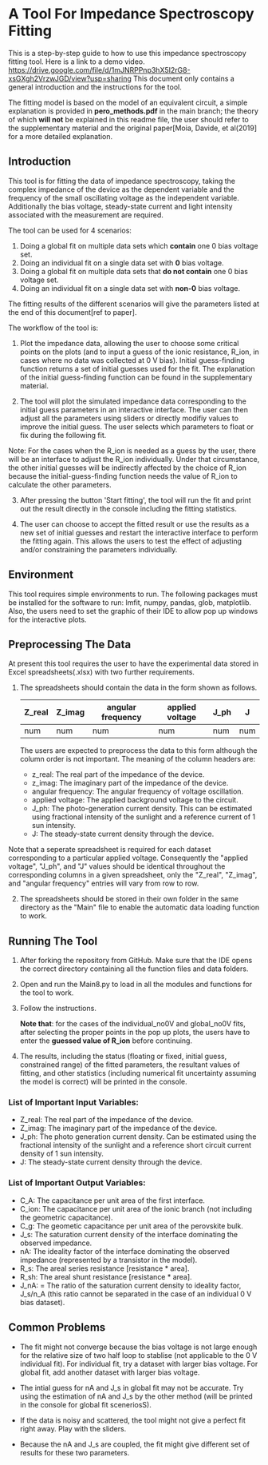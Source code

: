 # A Tool For Impedance Spectroscopy Fitting
This is a step-by-step guide to how to use this impedance spectroscopy fitting tool. 
Here is a link to a demo video. https://drive.google.com/file/d/1mJNRPPnp3hX5I2rG8-xsGXgh2VrzwJGD/view?usp=sharing
This document only contains a general introduction and the instructions for the tool.

The fitting model is based on the model of an equivalent circuit, a simple explanation is provided in **pero_methods.pdf** in the main branch; the theory of which **will not** be explained in this readme file, the user should refer to the supplementary material and the original paper[Moia, Davide, et al(2019] for a more detailed explanation. 

## Introduction
This tool is for fitting the data of impedance spectroscopy, taking the complex impedance of the device as the dependent variable and the frequency of the small oscillating voltage as the independent variable. Additionally the bias voltage, steady-state current and light intensity associated with the measurement are required.

The tool can be used for 4 scenarios:
1. Doing a global fit on multiple data sets which **contain** one 0 bias voltage set.
2. Doing an individual fit on a single data set with **0** bias voltage.
3. Doing a global fit on multiple data sets that **do not contain** one 0 bias voltage set.
4. Doing an individual fit on a single data set with **non-0** bias voltage.

The fitting results of the different scenarios will give the parameters listed at the end of this document[ref to paper].

The workflow of the tool is:
1. Plot the impedance data, allowing the user to choose some critical points on the plots (and to input a guess of the ionic resistance, R_ion, in cases where no data was collected at 0 V bias). Initial guess-finding function returns a set of initial guesses used for the fit. The explanation of the initial guess-finding function can be found in the supplementary material.

2. The tool will plot the simulated impedance data corresponding to the initial guess parameters in an interactive interface. The user can then adjust all the parameters using sliders or directly modifiy values to improve the initial guess. The user selects which parameters to float or fix during the following fit.

Note: For the cases when the R_ion is needed as a guess by the user, there will be an interface to adjust the R_ion individually. Under that circumstance, the other initial guesses will be indirectly affected by the choice of R_ion because the initial-guess-finding function needs the value of R_ion to calculate the other parameters.

3. After pressing the button 'Start fitting', the tool will run the fit and print out the result directly in the console including the fitting statistics.

5. The user can choose to accept the fitted result or use the results as a new set of initial guesses and restart the interactive interface to perform the fitting again. This allows the users to test the effect of adjusting and/or constraining the parameters individually.




## Environment
This tool requires simple environments to run. The following packages must be installed for the software to run: lmfit, numpy, pandas, glob, matplotlib. Also, the users need to set the graphic of their IDE  to allow pop up windows for the interactive plots.

## Preprocessing The Data
At present this tool requires the user to have the experimental data stored in Excel spreadsheets(.xlsx) with two further requirements.
1. The spreadsheets should contain the data in the form shown as follows.


    | Z_real   | Z_imag   | angular frequency | applied voltage | J_ph | J
    |-         | -        | -                 | -               | -    |-
    |   num    |   num    |   num             |     num         |  num |num

    The users are expected to preprocess the data to this form although the column order is not important. The meaning of the column headers are:
    * z_real: The real part of the impedance of the device.
    * z_imag: The imaginary part of the impedance of the device.
    * angular frequency: The angular frequency of voltage oscillation.
    * applied voltage: The applied background voltage to the circuit.
    * J_ph: The photo-generation current density. This can be estimated using fractional intensity of the sunlight and a reference current of 1 sun intensity.
    * J: The steady-state current density through the device.

Note that a seperate spreadsheet is required for each dataset corresponding to a particular applied voltage. Consequently the "applied voltage", "J_ph", and "J" values should be identical throughout the corresponding columns in a given spreadsheet, only the "Z_real", "Z_imag", and "angular frequency" entries will vary from row to row.


2. The spreadsheets should be stored in their own folder in the same directory as the "Main" file to enable the automatic data loading function to work.



## Running The Tool
1. After forking the repository from GitHub. Make sure that the IDE opens the correct directory containing all the function files and data folders.
2. Open and run the Main8.py to load in all the modules and functions for the tool to work.
3. Follow the instructions.

    __Note that__: for the cases of the individual_no0V and global_no0V fits, after selecting the proper points in the pop up plots, the users have to enter the __guessed value of R_ion__ before continuing.
4. The results, including the status (floating or fixed, initial guess, constrained range) of the fitted parameters, the resultant values of fitting, and other statistics (including numerical fit uncertainty assuming the model is correct) will be printed in the console.



### List of Important Input Variables:
* Z_real: The real part of the impedance of the device.
* Z_imag: The imaginary part of the impedance of the device.
* J_ph: The photo generation current density. Can be estimated using the fractional intensity of the sunlight and a reference short circuit current density of 1 sun intensity.
* J: The steady-state current density through the device.

### List of Important Output Variables:
* C_A: The capacitance per unit area of the first interface.
* C_ion: The capacitance per unit area of the ionic branch (not including the geometric capacitance).
* C_g: The geometic capacitance per unit area of the perovskite bulk.
* J_s: The saturation current density of the interface dominating the observed impedance.
* nA: The ideality factor of the interface dominating the observed impedance (represented by a transistor in the model).
* R_s: The areal series resistance [resistance * area].
* R_sh: The areal shunt resistance [resistance * area].
* J_nA: = The ratio of the saturation current density to ideality factor, J_s/n_A (this ratio cannot be separated in the case of an individual 0 V bias dataset).


## Common Problems
* The fit might not converge because the bias voltage is not large enough for the relative size of two half loop to stablise (not applicable to the 0 V individual fit). For individual fit, try a dataset with larger bias voltage. For global fit, add another dataset with larger bias voltage.

* The intial guess for nA and J_s in global fit may not be accurate. Try using the estimation of nA and J_s by the other method (will be printed in the console for global fit sceneriosS).

* If the data is noisy and scattered, the tool might not give a perfect fit right away. Play with the sliders.

* Because the nA and J_s are coupled, the fit might give different set of results for these two parameters.


























